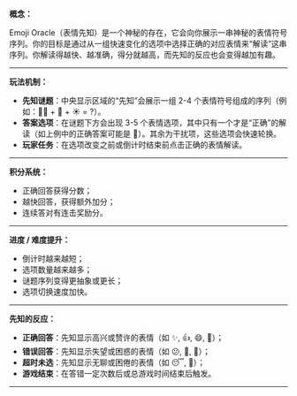 **概念：**

Emoji Oracle（表情先知）是一个神秘的存在，它会向你展示一串神秘的表情符号序列。你的目标是通过从一组快速变化的选项中选择正确的对应表情来“解读”这串序列。你解读得越快、越准确，得分就越高，而先知的反应也会变得越加有趣。

---

**玩法机制：**

- **先知谜题**：中央显示区域的“先知”会展示一组 2-4 个表情符号组成的序列（例如：👨‍🌾 + 🌽 + ☀️ = ?）。
- **答案选项**：在谜题下方会出现 3-5 个表情选项，其中只有一个才是“正确”的解读（如上例中的正确答案可能是 🍿）。其余为干扰项，这些选项会快速轮换。
- **玩家任务**：在选项改变之前或倒计时结束前点击正确的表情解读。

---

**积分系统：**

- 正确回答获得分数；
- 越快回答，获得额外加分；
- 连续答对有连击奖励分。

---

**进度 / 难度提升：**

- 倒计时越来越短；
- 选项数量越来越多；
- 谜题序列变得更抽象或更长；
- 选项切换速度加快。

---

**先知的反应：**

- **正确回答**：先知显示高兴或赞许的表情（如 ✨, 👍, 😄, 💯）；
- **错误回答**：先知显示失望或困惑的表情（如 😕, 🤦, 💢）；
- **超时未选**：先知显示无聊或困倦的表情（如 😴, 💨）；
- **游戏结束**：在答错一定次数后或总游戏时间结束后触发。

---

